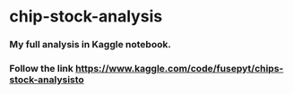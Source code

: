 # chip-stock-analysis

###  My full analysis in Kaggle notebook.
### Follow the link https://www.kaggle.com/code/fusepyt/chips-stock-analysisto 
